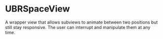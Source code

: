 UBRSpaceView
============

A wrapper view that allows subviews to animate between two positions but still stay responsive.
The user can interrupt and manipulate them at any time.


